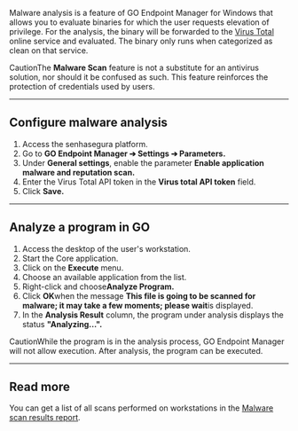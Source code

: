 Malware analysis is a feature of GO Endpoint Manager for Windows that allows you to evaluate binaries for which the user requests elevation of privilege. For the analysis, the binary will be forwarded to the [Virus Total](https://www.virustotal.com/gui/home/upload) online service and evaluated. The binary only runs when categorized as clean on that service.

CautionThe **Malware Scan** feature is not a substitute for an antivirus solution, nor should it be confused as such. This feature reinforces the protection of credentials used by users.



---

## Configure malware analysis

1. Access the senhasegura platform.
2. Go to **GO Endpoint Manager ➔ Settings ➔ Parameters.**
3. Under **General settings**, enable the parameter **Enable application malware and reputation scan.**
4. Enter the Virus Total API token in the **Virus total API token** field.
5. Click **Save.**



---

## Analyze a program in GO

1. Access the desktop of the user's workstation.
2. Start the Core application.
3. Click on the **Execute** menu.
4. Choose an available application from the list.
5. Right\-click and choose**Analyze Program.**
6. Click **OK**when the message **This file is going to be scanned for malware; it may take a few moments; please wait**is displayed.
7. In the **Analysis Result** column, the program under analysis displays the status **"Analyzing...".**

CautionWhile the program is in the analysis process, GO Endpoint Manager will not allow execution. After analysis, the program can be executed.  




---

## Read more

You can get a list of all scans performed on workstations in the [Malware scan results report](https://docs.senhasegura.io/v3-33/docs/go-endpoint-manager-windows-reports-administration?highlight=Malware%20scan%20results%20report#malware-analysis-report).

